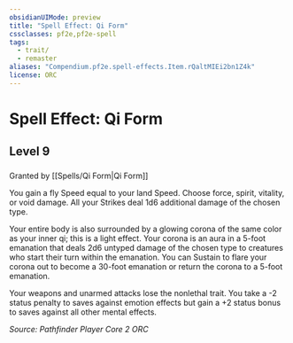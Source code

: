 ```yaml
---
obsidianUIMode: preview
title: "Spell Effect: Qi Form"
cssclasses: pf2e,pf2e-spell
tags:
  - trait/
  - remaster
aliases: "Compendium.pf2e.spell-effects.Item.rQaltMIEi2bn1Z4k"
license: ORC
---
```

# Spell Effect: Qi Form
## Level 9
### 






Granted by [[Spells/Qi Form|Qi Form]]

You gain a fly Speed equal to your land Speed. Choose force, spirit, vitality, or void damage. All your Strikes deal 1d6 additional damage of the chosen type.

Your entire body is also surrounded by a glowing corona of the same color as your inner qi; this is a light effect. Your corona is an aura in a 5-foot emanation that deals 2d6 untyped damage of the chosen type to creatures who start their turn within the emanation. You can Sustain to flare your corona out to become a 30-foot emanation or return the corona to a 5-foot emanation.

Your weapons and unarmed attacks lose the nonlethal trait. You take a -2 status penalty to saves against emotion effects but gain a +2 status bonus to saves against all other mental effects.

*Source: Pathfinder Player Core 2*
*ORC*
